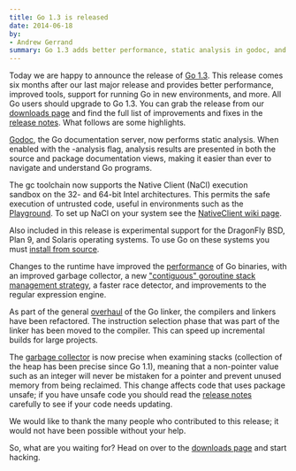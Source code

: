 ```yaml
---
title: Go 1.3 is released
date: 2014-06-18
by:
- Andrew Gerrand
summary: Go 1.3 adds better performance, static analysis in godoc, and more.
---
```



Today we are happy to announce the release of [Go 1.3](/doc/go1.3).
This release comes six months after our last major release and provides better
performance, improved tools, support for running Go in new environments, and more.
All Go users should upgrade to Go 1.3.
You can grab the release from our [downloads page](/dl/) and
find the full list of improvements and fixes in the
[release notes](/doc/go1.3).
What follows are some highlights.

[Godoc](https://godoc.org/code.google.com/p/go.tools/cmd/godoc),
the Go documentation server, now performs static analysis.
When enabled with the -analysis flag, analysis results are presented
in both the source and package documentation views, making it easier
than ever to navigate and understand Go programs.

The gc toolchain now supports the Native Client (NaCl) execution sandbox on the
32- and 64-bit Intel architectures.
This permits the safe execution of untrusted code, useful in environments such as the
[Playground](/blog/playground).
To set up NaCl on your system see the [NativeClient wiki page](/wiki/NativeClient).

Also included in this release is experimental support for the DragonFly BSD,
Plan 9, and Solaris operating systems. To use Go on these systems you must
[install from source](/doc/install/source).

Changes to the runtime have improved the
[performance](/doc/go1.3#performance) of Go binaries,
with an improved garbage collector, a new
["contiguous" goroutine stack management strategy](/s/contigstacks),
a faster race detector, and improvements to the regular expression engine.

As part of the general [overhaul](/s/go13linker) of the Go
linker, the compilers and linkers have been refactored. The instruction
selection phase that was part of the linker has been moved to the compiler.
This can speed up incremental builds for large projects.

The [garbage collector](/doc/go1.3#garbage_collector) is now
precise when examining stacks (collection of the heap has been precise since Go
1.1), meaning that a non-pointer value such as an integer will never be
mistaken for a pointer and prevent unused memory from being reclaimed. This
change affects code that uses package unsafe; if you have unsafe code you
should read the [release notes](/doc/go1.3#garbage_collector)
carefully to see if your code needs updating.

We would like to thank the many people who contributed to this release;
it would not have been possible without your help.

So, what are you waiting for?
Head on over to the [downloads page](/dl/) and start hacking.

